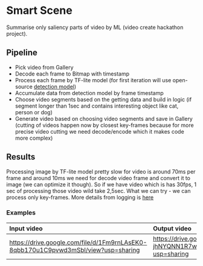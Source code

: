 # Smart Scene

Summarise only saliency parts of video by ML (video create hackathon project).

## Pipeline
- Pick video from Gallery
- Decode each frame to Bitmap with timestamp
- Process each frame by TF-lite model (for first iteration will use open-source [detection model]( https://tfhub.dev/tensorflow/lite-model/efficientdet/lite2/detection/metadata/1))
- Accumulate data from detection model by frame timestamp
- Choose video segments based on the getting data and build in logic (if segment longer than 1sec and contains interesting object like cat, person or dog)
- Generate video based on choosing video segments and save in Gallery (cutting of videos happen now by closest key-frames because for more precise video cutting we need decode/encode which it makes code more complex)

## Results

Processing image by TF-lite model pretty slow for video is around 70ms per frame and around 10ms we need for decode video frame and convert it to image (we can optimize it though). So if we have video which is has 30fps, 1 sec of processing those video wild take 2,5sec. What we can try - we can process only key-frames. More details from logging is [here](https://docs.google.com/spreadsheets/d/1xgMzG97rmLjzkCthkMZ6HDdGPA1HunOQdzvZZYaPBhE/edit?usp=sharing)

### Examples
| Input video | Output video |
| :-------- | :------- |
| https://drive.google.com/file/d/1Fm9rnLAsEK0-8qbb170u1C9pvwd3mSbl/view?usp=sharing | https://drive.google.com/file/d/19mrj-jhNYQNN1R7wazZHWum79R97nDzV/view?usp=sharing |
